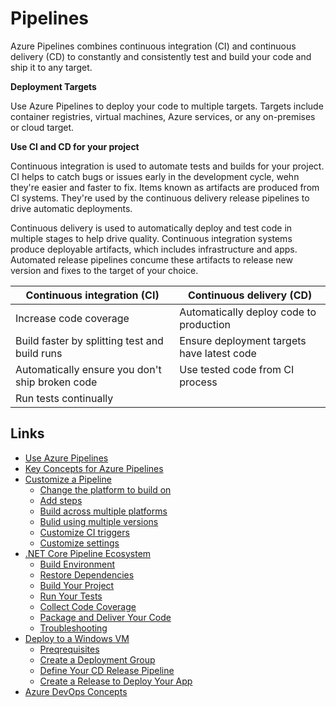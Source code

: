 # Pipelines

Azure Pipelines combines continuous integration (CI) and continuous delivery (CD) to constantly and consistently test and build your code and ship it to any target.

**Deployment Targets**  

Use Azure Pipelines to deploy your code to multiple targets. Targets include container registries, virtual machines, Azure services, or any on-premises or cloud target.

**Use CI and CD for your project**  

Continuous integration is used to automate tests and builds for your project. CI helps to catch bugs or issues early in the development cycle, wehn they're easier and faster to fix. Items known as artifacts are produced from CI systems. They're used by the continuous delivery release pipelines to drive automatic deployments.

Continuous delivery is used to automatically deploy and test code in multiple stages to help drive quality. Continuous integration systems produce deployable artifacts, which includes infrastructure and apps. Automated release pipelines concume these artifacts to release new version and fixes to the target of your choice.

**Continuous integration (CI)** | **Continuous delivery (CD)**
--------------------------------|-----------------------------
Increase code coverage | Automatically deploy code to production
Build faster by splitting test and build runs | Ensure deployment targets have latest code
Automatically ensure you don't ship broken code | Use tested code from CI process
Run tests continually | 

## Links

* [Use Azure Pipelines](01-use-azure-pipelines.md)
* [Key Concepts for Azure Pipelines](02-key-concepts.md)
* [Customize a Pipeline](03-customize-pipeline.md)
  * [Change the platform to build on](03-customize-pipeline.md#change-the-platform-to-build-on)
  * [Add steps](03-customize-pipeline.md#add-steps)
  * [Build across multiple platforms](03-customize-pipeline.md#build-across-multiple-platforms)
  * [Bulid using multiple versions](03-customize-pipeline.md#build-using-multiple-versions)
  * [Customize CI triggers](03-customize-pipeline.md#customize-ci-triggers)
  * [Customize settings](03-customize-pipeline.md#customize-settings)
* [.NET Core Pipeline Ecosystem](04-dotnet-core.md)
  * [Build Environment](04-dotnet-core.md#build-environment)
  * [Restore Dependencies](04-dotnet-core.md#restore-dependencies)
  * [Build Your Project](04-dotnet-core.md#build-your-project)
  * [Run Your Tests](04-dotnet-core.md#run-your-tests)
  * [Collect Code Coverage](04-dotnet-core.md#collect-code-coverage)
  * [Package and Deliver Your Code](04-dotnet-core.md#package-and-deliver-your-code)
  * [Troubleshooting](04-dotnet-core.md#troubleshooting)
* [Deploy to a Windows VM](05-deploy-windows-vm.md)
  * [Preqrequisites](05-deploy-windows-vm.md#prerequisites)
  * [Create a Deployment Group](05-deploy-windows-vm.md#create-a-deployment-group)
  * [Define Your CD Release Pipeline](05-deploy-windows-vm.md#define-your-cd-release-pipeline)
  * [Create a Release to Deploy Your App](05-deploy-windows-vm.md#create-a-release-to-deploy-your-app)
* [Azure DevOps Concepts](06-concepts.md)